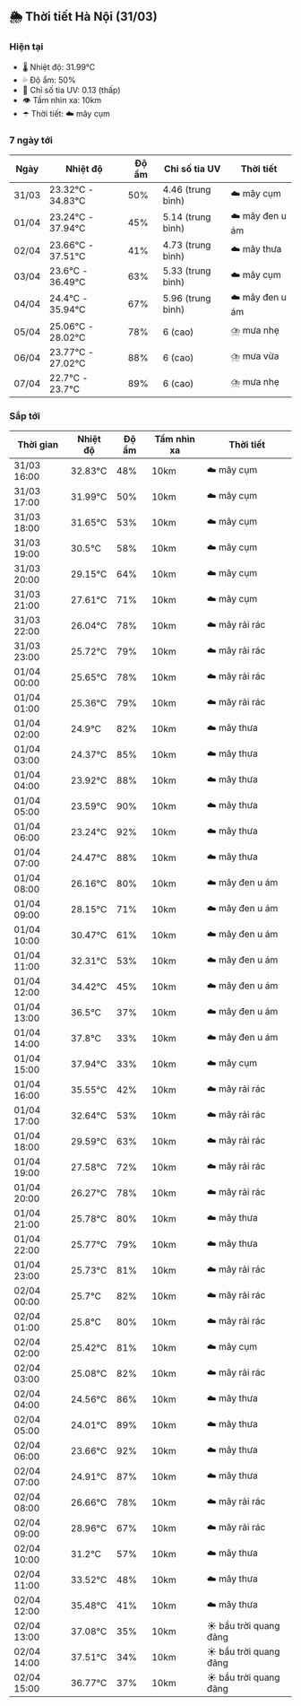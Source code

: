 ## 🌦️ Thời tiết Hà Nội (31/03)

### Hiện tại

- 🌡️ Nhiệt độ: 31.99℃
- 💦 Độ ẩm: 50%
- 🌟 Chỉ số tia UV: 0.13 (thấp)
- 👁️ Tầm nhìn xa: 10km
- ☂️ Thời tiết: ☁️ mây cụm

### 7 ngày tới

| Ngày | Nhiệt độ | Độ ẩm | Chỉ số tia UV | Thời tiết |
| --- | --- | --- | --- | --- |
| 31/03 | 23.32℃ - 34.83℃ | 50% | 4.46 (trung bình) | ☁️ mây cụm |
| 01/04 | 23.24℃ - 37.94℃ | 45% | 5.14 (trung bình) | ☁️ mây đen u ám |
| 02/04 | 23.66℃ - 37.51℃ | 41% | 4.73 (trung bình) | ☁️ mây thưa |
| 03/04 | 23.6℃ - 36.49℃ | 63% | 5.33 (trung bình) | ☁️ mây cụm |
| 04/04 | 24.4℃ - 35.94℃ | 67% | 5.96 (trung bình) | ☁️ mây đen u ám |
| 05/04 | 25.06℃ - 28.02℃ | 78% | 6 (cao) | ⛈️ mưa nhẹ |
| 06/04 | 23.77℃ - 27.02℃ | 88% | 6 (cao) | ⛈️ mưa vừa |
| 07/04 | 22.7℃ - 23.7℃ | 89% | 6 (cao) | ⛈️ mưa nhẹ |

### Sắp tới

| Thời gian | Nhiệt độ | Độ ẩm | Tầm nhìn xa | Thời tiết |
| --- | --- | --- | --- | --- |
| 31/03 16:00 | 32.83℃ | 48% | 10km | ☁️ mây cụm |
| 31/03 17:00 | 31.99℃ | 50% | 10km | ☁️ mây cụm |
| 31/03 18:00 | 31.65℃ | 53% | 10km | ☁️ mây cụm |
| 31/03 19:00 | 30.5℃ | 58% | 10km | ☁️ mây cụm |
| 31/03 20:00 | 29.15℃ | 64% | 10km | ☁️ mây cụm |
| 31/03 21:00 | 27.61℃ | 71% | 10km | ☁️ mây cụm |
| 31/03 22:00 | 26.04℃ | 78% | 10km | ☁️ mây rải rác |
| 31/03 23:00 | 25.72℃ | 79% | 10km | ☁️ mây rải rác |
| 01/04 00:00 | 25.65℃ | 78% | 10km | ☁️ mây rải rác |
| 01/04 01:00 | 25.36℃ | 79% | 10km | ☁️ mây rải rác |
| 01/04 02:00 | 24.9℃ | 82% | 10km | ☁️ mây thưa |
| 01/04 03:00 | 24.37℃ | 85% | 10km | ☁️ mây thưa |
| 01/04 04:00 | 23.92℃ | 88% | 10km | ☁️ mây thưa |
| 01/04 05:00 | 23.59℃ | 90% | 10km | ☁️ mây thưa |
| 01/04 06:00 | 23.24℃ | 92% | 10km | ☁️ mây thưa |
| 01/04 07:00 | 24.47℃ | 88% | 10km | ☁️ mây thưa |
| 01/04 08:00 | 26.16℃ | 80% | 10km | ☁️ mây đen u ám |
| 01/04 09:00 | 28.15℃ | 71% | 10km | ☁️ mây đen u ám |
| 01/04 10:00 | 30.47℃ | 61% | 10km | ☁️ mây đen u ám |
| 01/04 11:00 | 32.31℃ | 53% | 10km | ☁️ mây đen u ám |
| 01/04 12:00 | 34.42℃ | 45% | 10km | ☁️ mây đen u ám |
| 01/04 13:00 | 36.5℃ | 37% | 10km | ☁️ mây đen u ám |
| 01/04 14:00 | 37.8℃ | 33% | 10km | ☁️ mây đen u ám |
| 01/04 15:00 | 37.94℃ | 33% | 10km | ☁️ mây cụm |
| 01/04 16:00 | 35.55℃ | 42% | 10km | ☁️ mây rải rác |
| 01/04 17:00 | 32.64℃ | 53% | 10km | ☁️ mây rải rác |
| 01/04 18:00 | 29.59℃ | 63% | 10km | ☁️ mây rải rác |
| 01/04 19:00 | 27.58℃ | 72% | 10km | ☁️ mây rải rác |
| 01/04 20:00 | 26.27℃ | 78% | 10km | ☁️ mây rải rác |
| 01/04 21:00 | 25.78℃ | 80% | 10km | ☁️ mây thưa |
| 01/04 22:00 | 25.77℃ | 79% | 10km | ☁️ mây thưa |
| 01/04 23:00 | 25.73℃ | 81% | 10km | ☁️ mây rải rác |
| 02/04 00:00 | 25.7℃ | 82% | 10km | ☁️ mây rải rác |
| 02/04 01:00 | 25.8℃ | 80% | 10km | ☁️ mây rải rác |
| 02/04 02:00 | 25.42℃ | 81% | 10km | ☁️ mây cụm |
| 02/04 03:00 | 25.08℃ | 82% | 10km | ☁️ mây rải rác |
| 02/04 04:00 | 24.56℃ | 86% | 10km | ☁️ mây thưa |
| 02/04 05:00 | 24.01℃ | 89% | 10km | ☁️ mây thưa |
| 02/04 06:00 | 23.66℃ | 92% | 10km | ☁️ mây thưa |
| 02/04 07:00 | 24.91℃ | 87% | 10km | ☁️ mây thưa |
| 02/04 08:00 | 26.66℃ | 78% | 10km | ☁️ mây rải rác |
| 02/04 09:00 | 28.96℃ | 67% | 10km | ☁️ mây rải rác |
| 02/04 10:00 | 31.2℃ | 57% | 10km | ☁️ mây thưa |
| 02/04 11:00 | 33.52℃ | 48% | 10km | ☁️ mây thưa |
| 02/04 12:00 | 35.48℃ | 41% | 10km | ☁️ mây thưa |
| 02/04 13:00 | 37.08℃ | 35% | 10km | ☀️ bầu trời quang đãng |
| 02/04 14:00 | 37.51℃ | 34% | 10km | ☀️ bầu trời quang đãng |
| 02/04 15:00 | 36.77℃ | 37% | 10km | ☀️ bầu trời quang đãng |
